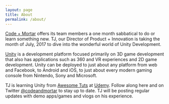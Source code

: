 ```yaml
---
layout: page
title: About
permalink: /about/
---
```


[Code + Mortar](https://codeandmortar.com/) offers its team members a one month
sabbatical to do or learn something new. TJ, our Director of Product +
Innovation is taking the month of July, 2017 to dive into the wonderful world
of Unity Development.

[Unity](https://unity3d.com/) is a development platform focused primarily on 3D
game development that also has applications such as 360 and VR experiences and
2D game development. Unity can be deployed to just about any platform from web
and Facebook, to Android and iOS, to just about every modern gaming console from
Nintendo, Sony and Microsoft.

TJ is learning Unity from [Awesome Tuts](http://www.awesometuts.com/) at
[Udemy](https://www.udemy.com). Follow along here and on Twitter
[@codeandmortar](https://twitter.com/codeandmortar) to stay up to date. TJ will
be posting regular updates with demo apps/games and vlogs on his experience.
